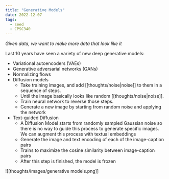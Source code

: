```yaml
---
title: "Generative Models"
date: 2022-12-07
tags:
  - seed
  - CPSC340
---
```


_Given data, we want to make more data that look like it_

Last 10 years have seen a variety of new deep generative models:

- Variational autoencoders (VAEs)
- Generative adversarial networks (GANs)
- Normalizing flows
- Diffusion models
  - Take training images, and add [[thoughts/noise|noise]] to them in a sequence of steps.
  - Until the image basically looks like random [[thoughts/noise|noise]].
  - Train neural network to reverse those steps.
  - Generate a new image by starting from random noise and applying the network
- Text-guided Diffusion
  - A Diffusion Model starts from randomly sampled Gaussian noise so there is no way to guide this process to generate specific images. We can augment this process with textual embeddings
  - Generate the image and text encoding of each of the image-caption pairs
  - Trains to maximize the cosine similarity between image-caption pairs
  - After this step is finished, the model is frozen

![[thoughts/images/generative models.png]]
